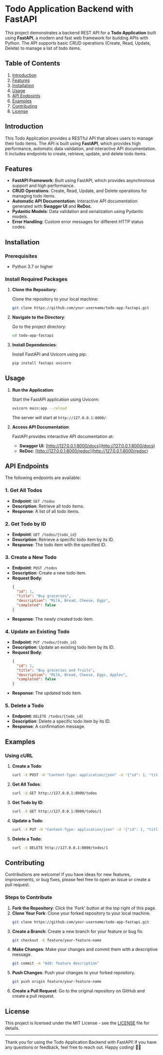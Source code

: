 # Todo Application Backend with FastAPI

This project demonstrates a backend REST API for a **Todo Application** built using **FastAPI**, a modern and fast web framework for building APIs with Python. The API supports basic CRUD operations (Create, Read, Update, Delete) to manage a list of todo items.

## Table of Contents

1. [Introduction](#introduction)
2. [Features](#features)
3. [Installation](#installation)
4. [Usage](#usage)
5. [API Endpoints](#api-endpoints)
6. [Examples](#examples)
7. [Contributing](#contributing)
8. [License](#license)

## Introduction

This Todo Application provides a RESTful API that allows users to manage their todo items. The API is built using **FastAPI**, which provides high performance, automatic data validation, and interactive API documentation. It includes endpoints to create, retrieve, update, and delete todo items.

## Features

- **FastAPI Framework**: Built using FastAPI, which provides asynchronous support and high performance.
- **CRUD Operations**: Create, Read, Update, and Delete operations for managing todo items.
- **Automatic API Documentation**: Interactive API documentation generated with **Swagger UI** and **ReDoc**.
- **Pydantic Models**: Data validation and serialization using Pydantic models.
- **Error Handling**: Custom error messages for different HTTP status codes.

## Installation

### Prerequisites

- Python 3.7 or higher

### Install Required Packages

1. **Clone the Repository**:

   Clone the repository to your local machine:

   ```bash
   git clone https://github.com/your-username/todo-app-fastapi.git
   ```

2. **Navigate to the Directory**:

   Go to the project directory:

   ```bash
   cd todo-app-fastapi
   ```

3. **Install Dependencies**:

   Install FastAPI and Uvicorn using pip:

   ```bash
   pip install fastapi uvicorn
   ```

## Usage

1. **Run the Application**:

   Start the FastAPI application using Uvicorn:

   ```bash
   uvicorn main:app --reload
   ```

   The server will start at `http://127.0.0.1:8000/`.

2. **Access API Documentation**:

   FastAPI provides interactive API documentation at:

   - **Swagger UI**: [http://127.0.0.1:8000/docs](http://127.0.0.1:8000/docs)
   - **ReDoc**: [http://127.0.0.1:8000/redoc](http://127.0.0.1:8000/redoc)

## API Endpoints

The following endpoints are available:

### 1. Get All Todos

- **Endpoint**: `GET /todos`
- **Description**: Retrieve all todo items.
- **Response**: A list of all todo items.

### 2. Get Todo by ID

- **Endpoint**: `GET /todos/{todo_id}`
- **Description**: Retrieve a specific todo item by its ID.
- **Response**: The todo item with the specified ID.

### 3. Create a New Todo

- **Endpoint**: `POST /todos`
- **Description**: Create a new todo item.
- **Request Body**:
  ```json
  {
    "id": 1,
    "title": "Buy groceries",
    "description": "Milk, Bread, Cheese, Eggs",
    "completed": false
  }
  ```
- **Response**: The newly created todo item.

### 4. Update an Existing Todo

- **Endpoint**: `PUT /todos/{todo_id}`
- **Description**: Update an existing todo item by its ID.
- **Request Body**:
  ```json
  {
    "id": 1,
    "title": "Buy groceries and fruits",
    "description": "Milk, Bread, Cheese, Eggs, Apples",
    "completed": false
  }
  ```
- **Response**: The updated todo item.

### 5. Delete a Todo

- **Endpoint**: `DELETE /todos/{todo_id}`
- **Description**: Delete a specific todo item by its ID.
- **Response**: A confirmation message.

## Examples

### Using cURL

1. **Create a Todo**:

   ```bash
   curl -X POST -H "Content-Type: application/json" -d '{"id": 1, "title": "Buy groceries", "description": "Milk, Bread, Cheese, Eggs", "completed": false}' http://127.0.0.1:8000/todos
   ```

2. **Get All Todos**:

   ```bash
   curl -X GET http://127.0.0.1:8000/todos
   ```

3. **Get Todo by ID**:

   ```bash
   curl -X GET http://127.0.0.1:8000/todos/1
   ```

4. **Update a Todo**:

   ```bash
   curl -X PUT -H "Content-Type: application/json" -d '{"id": 1, "title": "Buy groceries and fruits", "description": "Milk, Bread, Cheese, Eggs, Apples", "completed": false}' http://127.0.0.1:8000/todos/1
   ```

5. **Delete a Todo**:

   ```bash
   curl -X DELETE http://127.0.0.1:8000/todos/1
   ```

## Contributing

Contributions are welcome! If you have ideas for new features, improvements, or bug fixes, please feel free to open an issue or create a pull request.

### Steps to Contribute

1. **Fork the Repository**: Click the 'Fork' button at the top right of this page.
2. **Clone Your Fork**: Clone your forked repository to your local machine.
   ```bash
   git clone https://github.com/your-username/todo-app-fastapi.git
   ```
3. **Create a Branch**: Create a new branch for your feature or bug fix.
   ```bash
   git checkout -b feature/your-feature-name
   ```
4. **Make Changes**: Make your changes and commit them with a descriptive message.
   ```bash
   git commit -m "Add: feature description"
   ```
5. **Push Changes**: Push your changes to your forked repository.
   ```bash
   git push origin feature/your-feature-name
   ```
6. **Create a Pull Request**: Go to the original repository on GitHub and create a pull request.

## License

This project is licensed under the MIT License - see the [LICENSE](LICENSE) file for details.

---

Thank you for using the Todo Application Backend with FastAPI! If you have any questions or feedback, feel free to reach out. Happy coding! 📝🚀
